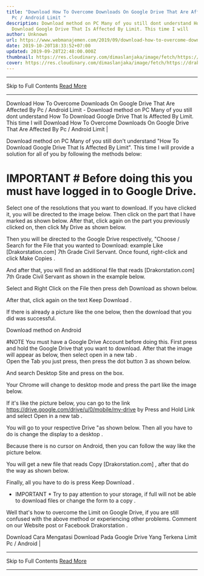 ```yaml
---
title: "Download How To Overcome Downloads On Google Drive That Are Affected By
  Pc / Android Limit "
description: Download method on PC Many of you still dont understand How To
  Download Google Drive That Is Affected By Limit. This time I will
author: Unknown
url: https://www.webmanajemen.com/2019/09/download-how-to-overcome-downloads-on.html
date: 2019-10-20T18:33:52+07:00
updated: 2019-09-28T22:48:00.000Z
thumbnail: https://res.cloudinary.com/dimaslanjaka/image/fetch/https://drakorstation.com/wp-content/uploads/2019/03/Google-Drive.jpg
cover: https://res.cloudinary.com/dimaslanjaka/image/fetch/https://drakorstation.com/wp-content/uploads/2019/03/Google-Drive.jpg
---
```


<hr/> Skip to Full Contents <a href="https://www.webmanajemen.com/2019/09/download-how-to-overcome-downloads-on.html" rel="follow" class="button" id="read-more">Read More</a> <hr/> Download How To Overcome Downloads On Google Drive That Are Affected By Pc / Android Limit  - Download method on PC Many of you still dont understand How To Download Google Drive That Is Affected By Limit. This time I will Download How To Overcome Downloads On Google Drive That Are Affected By Pc / Android Limit |



  Download method on PC 
  Many of you still don't understand "How To Download Google Drive That Is Affected By Limit".  This time I will provide a solution for all of you by following the methods below: 
  # IMPORTANT # Before doing this you must have logged in to Google Drive. 

  Select one of the resolutions that you want to download. 
  If you have clicked it, you will be directed to the image below.  Then click on the part that I have marked as shown below. 
  After that, click again on the part you previously clicked on, then click My Drive as shown below. 

  Then you will be directed to the Google Drive respectively, "Choose / Search for the File that you wanted to Download: example Like [Drakorstation.com] 7th Grade Civil Servant.  Once found, right-click and click Make Copies . 

  And after that, you will find an additional file that reads [Drakorstation.com] 7th Grade Civil Servant as shown in the example below. 

  Select and Right Click on the File then press deh Download as shown below. 

  After that, click again on the text Keep Download . 

  If there is already a picture like the one below, then the download that you did was successful. 


  Download method on Android 

  #NOTE You must have a Google Drive Account before doing this. 
  First press and hold the Google Drive that you want to download. 
  After that the image will appear as below, then select open in a new tab .  
  Open the Tab you just press, then press the dot button 3 as shown below. 

  And search Desktop Site and press on the box. 

  Your Chrome will change to desktop mode and press the part like the image below. 

  If it's like the picture below, you can go to the link https://drive.google.com/drive/u/0/mobile/my-drive by Press and Hold Link and select Open in a new tab . 

  You will go to your respective Drive "as shown below.  Then all you have to do is change the display to a desktop . 

  Because there is no cursor on Android, then you can follow the way like the picture below. 

  You will get a new file that reads Copy [Drakorstation.com] , after that do the way as shown below. 

  Finally, all you have to do is press Keep Download . 

  * IMPORTANT * Try to pay attention to your storage, if full will not be able to download files or change the form to a copy . 

  Well that's how to overcome the Limit on Google Drive, if you are still confused with the above method or experiencing other problems.  Comment on our Website post or Facebook Drakorstation . 

Download Cara Mengatasi Download Pada Google Drive Yang Terkena Limit Pc / Android | <hr/> Skip to Full Contents <a href="https://www.webmanajemen.com/2019/09/download-how-to-overcome-downloads-on.html" rel="follow" class="button" id="read-more">Read More</a> <hr/>